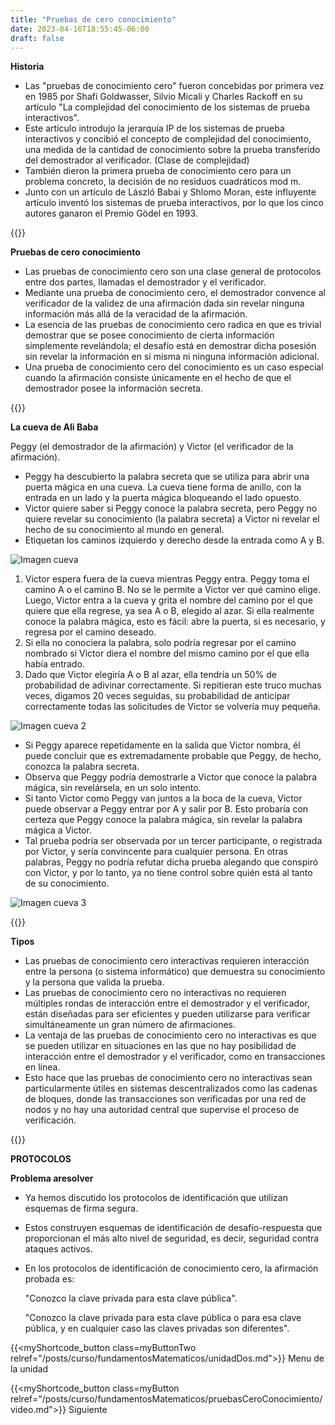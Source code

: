 ```yaml
---
title: "Pruebas de cero conocimiento"
date: 2023-04-16T18:55:45-06:00
draft: false
---
```


**Historia**

- Las "pruebas de conocimiento cero" fueron concebidas por primera vez en 1985 por Shafi Goldwasser, Silvio Micali y Charles Rackoff en su artículo "La complejidad del conocimiento de los sistemas de prueba interactivos".
- Este artículo introdujo la jerarquía IP de los sistemas de prueba interactivos y concibió el concepto de complejidad del conocimiento, una medida de la cantidad de conocimiento sobre la prueba transferido del demostrador al verificador. (Clase de complejidad)
- También dieron la primera prueba de conocimiento cero para un problema concreto, la decisión de no residuos cuadráticos mod m.
- Junto con un artículo de László Babai y Shlomo Moran, este influyente artículo inventó los sistemas de prueba interactivos, por lo que los cinco autores ganaron el Premio Gödel en 1993.

{{<salto>}}

**Pruebas de cero conocimiento**

- Las pruebas de conocimiento cero son una clase general de protocolos entre dos partes, llamadas el demostrador y el verificador.
- Mediante una prueba de conocimiento cero, el demostrador convence al verificador de la validez de una afirmación dada sin revelar ninguna información más allá de la veracidad de la afirmación.
- La esencia de las pruebas de conocimiento cero radica en que es trivial demostrar que se posee conocimiento de cierta información simplemente revelándola; el desafío está en demostrar dicha posesión sin revelar la información en sí misma ni ninguna información adicional.
- Una prueba de conocimiento cero del conocimiento es un caso especial cuando la afirmación consiste únicamente en el hecho de que el demostrador posee la información secreta.

{{<salto>}}

**La cueva de Ali Baba**

Peggy (el demostrador de la afirmación) y Victor (el verificador de la afirmación).

- Peggy ha descubierto la palabra secreta que se utiliza para abrir una puerta mágica en una cueva. La cueva tiene forma de anillo, con la entrada en un lado y la puerta mágica bloqueando el lado opuesto.
- Victor quiere saber si Peggy conoce la palabra secreta, pero Peggy no quiere revelar su conocimiento (la palabra secreta) a Victor ni revelar el hecho de su conocimiento al mundo en general.
- Etiquetan los caminos izquierdo y derecho desde la entrada como A y B.

![Imagen cueva](/posts/curso/img/fundamentos_pruebaCero/cueva.png)

1. Victor espera fuera de la cueva mientras Peggy entra. Peggy toma el camino A o el camino B. No se le permite a Victor ver qué camino elige. Luego, Victor entra a la cueva y grita el nombre del camino por el que quiere que ella regrese, ya sea A o B, elegido al azar. Si ella realmente conoce la palabra mágica, esto es fácil: abre la puerta, si es necesario, y regresa por el camino deseado.
2. Si ella no conociera la palabra, solo podría regresar por el camino nombrado si Victor diera el nombre del mismo camino por el que ella había entrado.
3. Dado que Victor elegiría A o B al azar, ella tendría un 50% de probabilidad de adivinar correctamente. Si repitieran este truco muchas veces, digamos 20 veces seguidas, su probabilidad de anticipar correctamente todas las solicitudes de Victor se volvería muy pequeña.

![Imagen cueva 2](/posts/curso/img/fundamentos_pruebaCero/cuevaDos.png)

- Si Peggy aparece repetidamente en la salida que Victor nombra, él puede concluir que es extremadamente probable que Peggy, de hecho, conozca la palabra secreta.
- Observa que Peggy podría demostrarle a Victor que conoce la palabra mágica, sin revelársela, en un solo intento.
- Si tanto Victor como Peggy van juntos a la boca de la cueva, Victor puede observar a Peggy entrar por A y salir por B. Esto probaría con certeza que Peggy conoce la palabra mágica, sin revelar la palabra mágica a Victor.
- Tal prueba podría ser observada por un tercer participante, o registrada por Victor, y sería convincente para cualquier persona. En otras palabras, Peggy no podría refutar dicha prueba alegando que conspiró con Victor, y por lo tanto, ya no tiene control sobre quién está al tanto de su conocimiento.

![Imagen cueva 3](/posts/curso/img/fundamentos_pruebaCero/cuevaTres.png)

{{<salto>}}

**Tipos**

- Las pruebas de conocimiento cero interactivas requieren interacción entre la persona (o sistema informático) que demuestra su conocimiento y la persona que valida la prueba.
- Las pruebas de conocimiento cero no interactivas no requieren múltiples rondas de interacción entre el demostrador y el verificador, están diseñadas para ser eficientes y pueden utilizarse para verificar simultáneamente un gran número de afirmaciones.
- La ventaja de las pruebas de conocimiento cero no interactivas es que se pueden utilizar en situaciones en las que no hay posibilidad de interacción entre el demostrador y el verificador, como en transacciones en línea.
- Esto hace que las pruebas de conocimiento cero no interactivas sean particularmente útiles en sistemas descentralizados como las cadenas de bloques, donde las transacciones son verificadas por una red de nodos y no hay una autoridad central que supervise el proceso de verificación.

{{<salto>}}

**PROTOCOLOS**

**Problema  aresolver**

- Ya hemos discutido los protocolos de identificación que utilizan esquemas de firma segura.
- Estos construyen esquemas de identificación de desafío-respuesta que proporcionan el más alto nivel de seguridad, es decir, seguridad contra ataques activos.
- En los protocolos de identificación de conocimiento cero, la afirmación probada es:

    "Conozco la clave privada para esta clave pública".

    "Conozco la clave privada para esta clave pública o para esa clave pública, y en cualquier caso las claves privadas son diferentes".






{{<myShortcode_button class=myButtonTwo relref="/posts/curso/fundamentosMatematicos/unidadDos.md">}} Menu de la unidad

{{<myShortcode_button class=myButton relref="/posts/curso/fundamentosMatematicos/pruebasCeroConocimiento/video.md">}} Siguiente